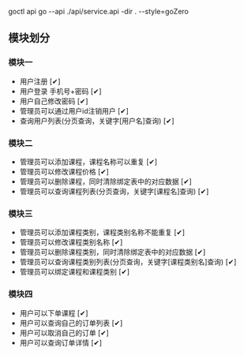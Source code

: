 goctl api go --api ./api/service.api -dir . --style=goZero

## 模块划分

### 模块一
- 用户注册 [✔]
- 用户登录 手机号+密码 [✔]
- 用户自己修改密码 [✔]
- 管理员可以通过用户id注销用户 [✔]
- 查询用户列表(分页查询，关键字[用户名]查询) [✔]

### 模块二
- 管理员可以添加课程，课程名称可以重复 [✔]
- 管理员可以修改课程价格 [✔]
- 管理员可以删除课程，同时清除绑定表中的对应数据 [✔]
- 管理员可以查询课程列表(分页查询，关键字[课程名]查询) [✔]

### 模块三
- 管理员可以添加课程类别，课程类别名称不能重复 [✔]
- 管理员可以修改课程类别名称 [✔]
- 管理员可以删除课程类别，同时清除绑定表中的对应数据 [✔]
- 管理员可以查询课程类别列表(分页查询，关键字[课程类别名]查询) [✔]
- 管理员可以绑定课程和课程类别 [✔]

### 模块四
- 用户可以下单课程 [✔]
- 用户可以查询自己的订单列表 [✔]
- 用户可以取消自己的订单 [✔]
- 用户可以查询订单详情 [✔]